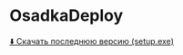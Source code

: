 # OsadkaDeploy

[⬇️ Скачать последнюю версию (setup.exe)](https://gorjian1.github.io/OsadkaDeploy//setup.exe)
